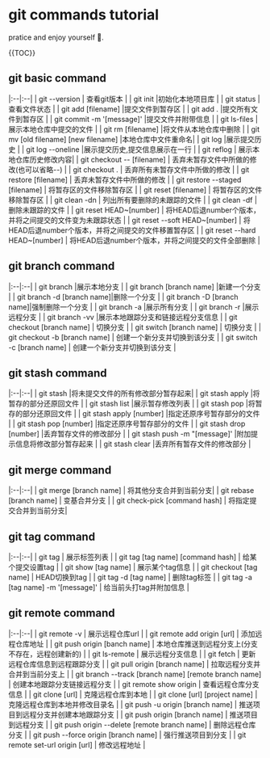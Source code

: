 # git commands tutorial
pratice and enjoy yourself 🥳.

{{TOC}}

## git basic command

|:--|:--|
|  git --version | 查看git版本 |
|  git init                |初始化本地项目库                      |
|  git status              |查看文件状态                          |
|  git add [filename]      |提交文件到暂存区                      |
|  git add .               |提交所有文件到暂存区                  |
|  git commit -m '[message]' |提交文件并附带信息                    |
|  git ls-files            |展示本地仓库中提交的文件              |
|  git rm [filename]       |将文件从本地仓库中删除                |
|  git mv [old filename] [new filename] |本地仓库中文件重命名|
|  git log                 |展示提交历史                          |
|  git log --oneline       |展示提交历史,提交信息展示在一行       |
|  git reflog                     | 展示本地仓库历史修改内容|
|  git checkout -- [filename]        |  丢弃未暂存文件中所做的修改(也可以省略--)                   |
|  git checkout .                    |  丢弃所有未暂存文件中所做的修改                             |
|  git restore [filename]            |  丢弃未暂存文件中所做的修改                                 |
|  git restore --staged [filename]   |  将暂存区的文件移除暂存区                                   |
|  git reset [filename]              |  将暂存区的文件移除暂存区                                   |
|  git clean -dn                     |  列出所有要删除的未跟踪的文件                               |
|  git clean -df                     |  删除未跟踪的文件                                           |
|  git reset HEAD~[number]           |  将HEAD后退number个版本，并将之间提交的文件变为未跟踪状态   |
|  git reset --soft HEAD~[number]    |  将HEAD后退number个版本，并将之间提交的文件移置暂存区       |
|  git reset --hard HEAD~[number]    |  将HEAD后退number个版本，并将之间提交的文件全部删除         |
  
   
## git branch command

|:--|:--|
|   git branch                 |展示本地分支                         |
|   git branch [branch name]   |新建一个分支                         |
|   git branch -d [branch name]|删除一个分支                         |
|   git branch -D [branch name]|强制删除一个分支                     |
|   git branch -a              |展示所有分支                         |
|   git branch -r              |展示远程分支                         |
|   git branch -vv             |展示本地跟踪分支和链接远程分支信息   |
|   git checkout [branch name]    | 切换分支                      |
|   git switch [branch name]      | 切换分支                      |
|   git checkout -b [branch name] | 创建一个新分支并切换到该分支  |
|   git switch -c [branch name]   | 创建一个新分支并切换到该分支  |


## git stash command

|:--|:--|
|   git stash                     |将未提交文件的所有修改部分暂存起来|
|   git stash apply               |将暂存的部分还原回文件            |
|   git stash list                |展示暂存修改列表                  |
|   git stash pop                 |将暂存的部分还原回文件            |
|   git stash apply [number]      |指定还原序号暂存部分的文件        |
|   git stash pop [number]        |指定还原序号暂存部分的文件        |
|   git stash drop [number]       |丢弃暂存文件的修改部分            |
|   git stash push -m "[message]' |附加提示信息将修改部分暂存起来    |
|   git stash clear               |丢弃所有暂存文件的修改部分        |
 
## git merge command

|:--|:--|
|   git merge [branch name]        | 将其他分支合并到当前分支|
|   git rebase [branch name]       | 变基合并分支            |
|   git check-pick [command hash]  | 将指定提交合并到当前分支|

## git tag command

|:--|:--|
|   git tag                                | 展示标签列表            |
|   git tag [tag name] [command hash]      | 给某个提交设置tag       |
|   git show [tag name]                    | 展示某个tag信息         |
|   git checkout [tag name]                | HEAD切换到tag           |
|   git tag -d [tag name]                  | 删除tag标签             |
|   git tag -a [tag name] -m '[message]'   | 给当前头打tag并附加信息 |

## git remote command

|:--|:--|
|   git remote -v                                          | 展示远程仓库url                                      |
|   git remote add origin [url]                            | 添加远程仓库地址                                     |
|   git push origin [banch name]                           | 本地仓库推送到远程分支上(分支不存在，远程创建新的)   |
|   git ls-remote                                          | 展示远程分支信息                                     |
|   git fetch                                              | 更新远程仓库信息到远程跟踪分支                       |
|   git pull origin [branch name]                          | 拉取远程分支并合并到当前分支上                       |
|   git branch --track [branch name] [remote branch name]  | 创建本地跟踪分支链接远程分支                         |
|   git remote show origin                                 | 查看远程仓库分支信息                                 |
|   git clone [url]                                        | 克隆远程仓库到本地                                   |
|   git clone [url] [project name]                         | 克隆远程仓库到本地并修改目录名                       |
|   git push -u origin [branch name]                       | 推送项目到远程分支并创建本地跟踪分支                 |
|   git push origin [branch name]                          | 推送项目到远程分支                                   |
|   git push origin --delete [remote branch name]          | 删除远程仓库分支                                     |
|   git push --force origin [branch name]                  | 强行推送项目到分支                                   |
|   git remote set-url origin [url]                        | 修改远程地址                                         |
 
 
